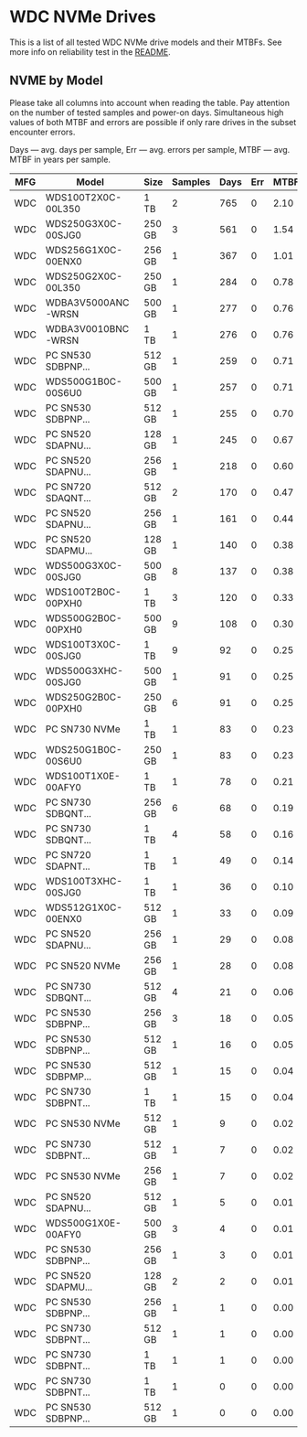 WDC NVMe Drives
===============

This is a list of all tested WDC NVMe drive models and their MTBFs. See more
info on reliability test in the [README](https://github.com/bsdhw/SMART).

NVME by Model
------------

Please take all columns into account when reading the table. Pay attention on the
number of tested samples and power-on days. Simultaneous high values of both MTBF
and errors are possible if only rare drives in the subset encounter errors.

Days — avg. days per sample,
Err  — avg. errors per sample,
MTBF — avg. MTBF in years per sample.

| MFG       | Model              | Size   | Samples | Days  | Err   | MTBF |
|-----------|--------------------|--------|---------|-------|-------|------|
| WDC       | WDS100T2X0C-00L350 | 1 TB   | 2       | 765   | 0     | 2.10   |
| WDC       | WDS250G3X0C-00SJG0 | 250 GB | 3       | 561   | 0     | 1.54   |
| WDC       | WDS256G1X0C-00ENX0 | 256 GB | 1       | 367   | 0     | 1.01   |
| WDC       | WDS250G2X0C-00L350 | 250 GB | 1       | 284   | 0     | 0.78   |
| WDC       | WDBA3V5000ANC-WRSN | 500 GB | 1       | 277   | 0     | 0.76   |
| WDC       | WDBA3V0010BNC-WRSN | 1 TB   | 1       | 276   | 0     | 0.76   |
| WDC       | PC SN530 SDBPNP... | 512 GB | 1       | 259   | 0     | 0.71   |
| WDC       | WDS500G1B0C-00S6U0 | 500 GB | 1       | 257   | 0     | 0.71   |
| WDC       | PC SN530 SDBPNP... | 512 GB | 1       | 255   | 0     | 0.70   |
| WDC       | PC SN520 SDAPNU... | 128 GB | 1       | 245   | 0     | 0.67   |
| WDC       | PC SN520 SDAPNU... | 256 GB | 1       | 218   | 0     | 0.60   |
| WDC       | PC SN720 SDAQNT... | 512 GB | 2       | 170   | 0     | 0.47   |
| WDC       | PC SN520 SDAPNU... | 256 GB | 1       | 161   | 0     | 0.44   |
| WDC       | PC SN520 SDAPMU... | 128 GB | 1       | 140   | 0     | 0.38   |
| WDC       | WDS500G3X0C-00SJG0 | 500 GB | 8       | 137   | 0     | 0.38   |
| WDC       | WDS100T2B0C-00PXH0 | 1 TB   | 3       | 120   | 0     | 0.33   |
| WDC       | WDS500G2B0C-00PXH0 | 500 GB | 9       | 108   | 0     | 0.30   |
| WDC       | WDS100T3X0C-00SJG0 | 1 TB   | 9       | 92    | 0     | 0.25   |
| WDC       | WDS500G3XHC-00SJG0 | 500 GB | 1       | 91    | 0     | 0.25   |
| WDC       | WDS250G2B0C-00PXH0 | 250 GB | 6       | 91    | 0     | 0.25   |
| WDC       | PC SN730 NVMe      | 1 TB   | 1       | 83    | 0     | 0.23   |
| WDC       | WDS250G1B0C-00S6U0 | 250 GB | 1       | 83    | 0     | 0.23   |
| WDC       | WDS100T1X0E-00AFY0 | 1 TB   | 1       | 78    | 0     | 0.21   |
| WDC       | PC SN730 SDBQNT... | 256 GB | 6       | 68    | 0     | 0.19   |
| WDC       | PC SN730 SDBQNT... | 1 TB   | 4       | 58    | 0     | 0.16   |
| WDC       | PC SN720 SDAPNT... | 1 TB   | 1       | 49    | 0     | 0.14   |
| WDC       | WDS100T3XHC-00SJG0 | 1 TB   | 1       | 36    | 0     | 0.10   |
| WDC       | WDS512G1X0C-00ENX0 | 512 GB | 1       | 33    | 0     | 0.09   |
| WDC       | PC SN520 SDAPNU... | 256 GB | 1       | 29    | 0     | 0.08   |
| WDC       | PC SN520 NVMe      | 256 GB | 1       | 28    | 0     | 0.08   |
| WDC       | PC SN730 SDBQNT... | 512 GB | 4       | 21    | 0     | 0.06   |
| WDC       | PC SN530 SDBPNP... | 256 GB | 3       | 18    | 0     | 0.05   |
| WDC       | PC SN530 SDBPNP... | 512 GB | 1       | 16    | 0     | 0.05   |
| WDC       | PC SN530 SDBPMP... | 512 GB | 1       | 15    | 0     | 0.04   |
| WDC       | PC SN730 SDBPNT... | 1 TB   | 1       | 15    | 0     | 0.04   |
| WDC       | PC SN530 NVMe      | 512 GB | 1       | 9     | 0     | 0.02   |
| WDC       | PC SN730 SDBPNT... | 512 GB | 1       | 7     | 0     | 0.02   |
| WDC       | PC SN530 NVMe      | 256 GB | 1       | 7     | 0     | 0.02   |
| WDC       | PC SN520 SDAPNU... | 512 GB | 1       | 5     | 0     | 0.01   |
| WDC       | WDS500G1X0E-00AFY0 | 500 GB | 3       | 4     | 0     | 0.01   |
| WDC       | PC SN530 SDBPNP... | 256 GB | 1       | 3     | 0     | 0.01   |
| WDC       | PC SN520 SDAPMU... | 128 GB | 2       | 2     | 0     | 0.01   |
| WDC       | PC SN530 SDBPNP... | 256 GB | 1       | 1     | 0     | 0.00   |
| WDC       | PC SN730 SDBPNT... | 512 GB | 1       | 1     | 0     | 0.00   |
| WDC       | PC SN730 SDBPNT... | 1 TB   | 1       | 1     | 0     | 0.00   |
| WDC       | PC SN730 SDBPNT... | 1 TB   | 1       | 0     | 0     | 0.00   |
| WDC       | PC SN530 SDBPNP... | 512 GB | 1       | 0     | 0     | 0.00   |

